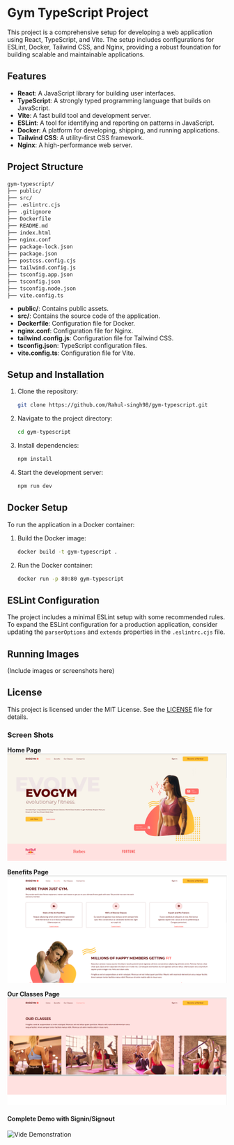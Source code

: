 # Gym TypeScript Project

This project is a comprehensive setup for developing a web application using React, TypeScript, and Vite. The setup includes configurations for ESLint, Docker, Tailwind CSS, and Nginx, providing a robust foundation for building scalable and maintainable applications.

## Features

- **React**: A JavaScript library for building user interfaces.
- **TypeScript**: A strongly typed programming language that builds on JavaScript.
- **Vite**: A fast build tool and development server.
- **ESLint**: A tool for identifying and reporting on patterns in JavaScript.
- **Docker**: A platform for developing, shipping, and running applications.
- **Tailwind CSS**: A utility-first CSS framework.
- **Nginx**: A high-performance web server.

## Project Structure

```raw
gym-typescript/
├── public/
├── src/
├── .eslintrc.cjs
├── .gitignore
├── Dockerfile
├── README.md
├── index.html
├── nginx.conf
├── package-lock.json
├── package.json
├── postcss.config.cjs
├── tailwind.config.js
├── tsconfig.app.json
├── tsconfig.json
├── tsconfig.node.json
├── vite.config.ts
```

- **public/**: Contains public assets.
- **src/**: Contains the source code of the application.
- **Dockerfile**: Configuration file for Docker.
- **nginx.conf**: Configuration file for Nginx.
- **tailwind.config.js**: Configuration file for Tailwind CSS.
- **tsconfig.json**: TypeScript configuration files.
- **vite.config.ts**: Configuration file for Vite.

## Setup and Installation

1. Clone the repository:
   ```sh
   git clone https://github.com/Rahul-singh98/gym-typescript.git
   ```
2. Navigate to the project directory:
   ```sh
   cd gym-typescript
   ```
3. Install dependencies:
   ```sh
   npm install
   ```
4. Start the development server:
   ```sh
   npm run dev
   ```

## Docker Setup

To run the application in a Docker container:

1. Build the Docker image:
   ```sh
   docker build -t gym-typescript .
   ```
2. Run the Docker container:
   ```sh
   docker run -p 80:80 gym-typescript
   ```

## ESLint Configuration

The project includes a minimal ESLint setup with some recommended rules. To expand the ESLint configuration for a production application, consider updating the `parserOptions` and `extends` properties in the `.eslintrc.cjs` file.

## Running Images

(Include images or screenshots here)

## License

This project is licensed under the MIT License. See the [LICENSE](LICENSE) file for details.

### Screen Shots

**Home Page**
![Home Page](readme_resources/images/header.png)

**Benefits Page**
![Benefits Page](readme_resources/images/benefits.png)

**Our Classes Page**
![Our Classes Page](readme_resources/images/ourClasses.png)

#### Complete Demo with Signin/Signout

![Vide Demonstration](readme_resources/videos/evo_gym_demonstration.gif)
